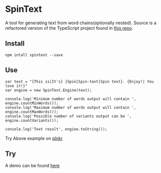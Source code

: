 # SpinText
A tool for generating text from word chains(optionally nested). Source is a refactored version of the TypeScript project found in [this repo](https://github.com/hallojoe/HalloJoe.Spin).

## Install

`npm intall spintext --save`

## Use
    var text = "{This is|It's} {Spin|Spin-text|Spin text}. {Enjoy!| You love it!}"
    var engine = new SpinText.Engine(text);
    
    console.log('Minimum number of words output will contain ', engine.countMinWords());
    console.log('Maximum number of words output will contain ', engine.countMaxWords());
    console.log('Possible number of variants output can be ', engine.countVariants());

    console.log('Text result', engine.toString());

Try Above example on [plnkr](http://plnkr.co/edit/qhuIap?p=preview)

## Try
A demo can be found [here](https://hallojoe.github.io/SpinText/)
